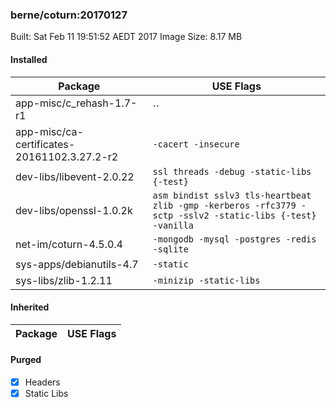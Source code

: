 ### berne/coturn:20170127

Built: Sat Feb 11 19:51:52 AEDT 2017
Image Size: 8.17 MB
#### Installed
Package | USE Flags
--------|----------
app-misc/c_rehash-1.7-r1 | ``
app-misc/ca-certificates-20161102.3.27.2-r2 | `-cacert -insecure`
dev-libs/libevent-2.0.22 | `ssl threads -debug -static-libs {-test}`
dev-libs/openssl-1.0.2k | `asm bindist sslv3 tls-heartbeat zlib -gmp -kerberos -rfc3779 -sctp -sslv2 -static-libs {-test} -vanilla`
net-im/coturn-4.5.0.4 | `-mongodb -mysql -postgres -redis -sqlite`
sys-apps/debianutils-4.7 | `-static`
sys-libs/zlib-1.2.11 | `-minizip -static-libs`
#### Inherited
Package | USE Flags
--------|----------
#### Purged
- [x] Headers
- [x] Static Libs
